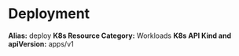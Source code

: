 # Deployment 

**Alias:** deploy
**K8s Resource Category:** Workloads
**K8s API Kind and apiVersion:** apps/v1
